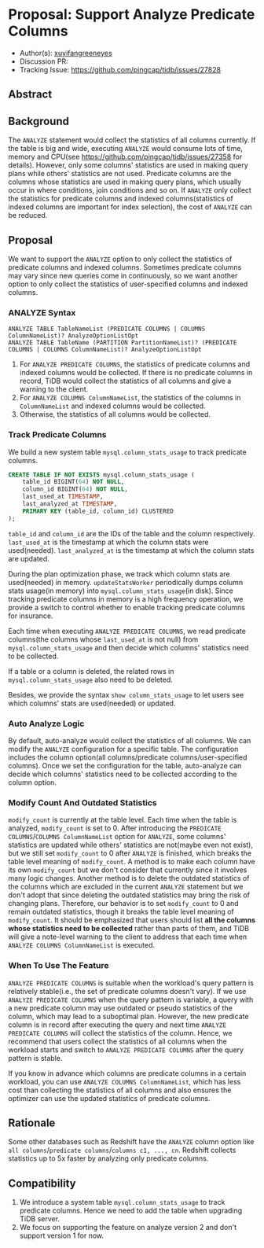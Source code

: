 # Proposal: Support Analyze Predicate Columns

- Author(s): [xuyifangreeneyes](https://github.com/xuyifangreeneyes)
- Discussion PR: 
- Tracking Issue: https://github.com/pingcap/tidb/issues/27828

## Abstract



## Background

The `ANALYZE` statement would collect the statistics of all columns currently. If the table is big and wide, executing `ANALYZE` would consume lots of time, memory and CPU(see https://github.com/pingcap/tidb/issues/27358 for details). However, only some columns' statistics are used in making query plans while others' statistics are not used. Predicate columns are the columns whose statistics are used in making query plans, which usually occur in where conditions, join conditions and so on. If `ANALYZE` only collect the statistics for predicate columns and indexed columns(statistics of indexed columns are important for index selection), the cost of `ANALYZE` can be reduced.

## Proposal

We want to support the `ANALYZE` option to only collect the statistics of predicate columns and indexed columns. Sometimes predicate columns may vary since new queries come in continuously, so we want another option to only collect the statistics of user-specified columns and indexed columns. 

### ANALYZE Syntax

```
ANALYZE TABLE TableNameList (PREDICATE COLUMNS | COLUMNS ColumnNameList)? AnalyzeOptionListOpt
ANALYZE TABLE TableName (PARTITION PartitionNameList)? (PREDICATE COLUMNS | COLUMNS ColumnNameList)? AnalyzeOptionListOpt
```
1. For `ANALYZE PREDICATE COLUMNS`, the statistics of predicate columns and indexed columns would be collected. If there is no predicate columns in record, TiDB would collect the statistics of all columns and give a warning to the client.
2. For `ANALYZE COLUMNS ColumnNameList`, the statistics of the columns in `ColumnNameList` and indexed columns would be collected.
3. Otherwise, the statistics of all columns would be collected.

### Track Predicate Columns

We build a new system table `mysql.column_stats_usage` to track predicate columns.
```sql
CREATE TABLE IF NOT EXISTS mysql.column_stats_usage (
	table_id BIGINT(64) NOT NULL,
	column_id BIGINT(64) NOT NULL,
	last_used_at TIMESTAMP,
	last_analyzed_at TIMESTAMP,
	PRIMARY KEY (table_id, column_id) CLUSTERED
);
```
`table_id` and `column_id` are the IDs of the table and the column respectively. `last_used_at` is the timestamp at which the column stats were used(needed). `last_analyzed_at` is the timestamp at which the column stats are updated.

During the plan optimization phase, we track which column stats are used(needed) in memory. `updateStatsWorker` periodically dumps column stats usage(in memory) into `mysql.column_stats_usage`(in disk). Since tracking predicate columns in memory is a high frequency operation, we provide a switch to control whether to enable tracking predicate columns for insurance.

Each time when executing `ANALYZE PREDICATE COLUMNS`, we read predicate columns(the columns whose `last_used_at` is not null) from `mysql.column_stats_usage` and then decide which columns' statistics need to be collected.

If a table or a column is deleted, the related rows in `mysql.column_stats_usage` also need to be deleted.

Besides, we provide the syntax `show column_stats_usage` to let users see which columns' stats are used(needed) or updated.

### Auto Analyze Logic

By default, auto-analyze would collect the statistics of all columns. We can modify the `ANALYZE` configuration for a specific table. The configuration includes the column option(all columns/predicate columns/user-specified columns). Once we set the configuration for the table, auto-analyze can decide which columns' statistics need to be collected according to the column option.

### Modify Count And Outdated Statistics

`modify_count` is currently at the table level. Each time when the table is analyzed, `modify_count` is set to 0. After introducing the `PREDICATE COLUMNS`/`COLUMNS ColumnNameList` option for `ANALYZE`, some columns' statistics are updated while others' statistics are not(maybe even not exist), but we still set `modify_count` to 0 after `ANALYZE` is finished, which breaks the table level meaning of `modify_count`. A method is to make each column have its own `modify_count` but we don't consider that currently since it involves many logic changes. Another method is to delete the outdated statistics of the columns which are excluded in the current `ANALYZE` statement but we don't adopt that since deleting the outdated statistics may bring the risk of changing plans. Therefore, our behavior is to set `modify_count` to 0 and remain outdated statistics, though it breaks the table level meaning of `modify_count`. It should be emphasized that users should list **all the columns whose statistics need to be collected** rather than parts of them, and TiDB will give a note-level warning to the client to address that each time when `ANALYZE COLUMNS ColumnNameList` is executed. 

### When To Use The Feature

`ANALYZE PREDICATE COLUMNS` is suitable when the workload's query pattern is relatively stable(i.e., the set of predicate columns doesn't vary). If we use `ANALYZE PREDICATE COLUMNS` when the query pattern is variable, a query with a new predicate column may use outdated or pseudo statistics of the column, which may lead to a suboptimal plan. However, the new predicate column is in record after executing the query and next time `ANALYZE PREDICATE COLUMNS` will collect the statistics of the column. Hence, we recommend that users collect the statistics of all columns when the workload starts and switch to `ANALYZE PREDICATE COLUMNS` after the query pattern is stable.

If you know in advance which columns are predicate columns in a certain workload, you can use `ANALYZE COLUMNS ColumnNameList`, which has less cost than collecting the statistics of all columns and also ensures the optimizer can use the updated statistics of predicate columns.

## Rationale

Some other databases such as Redshift have the `ANALYZE` column option like `all columns`/`predicate columns`/`columns c1, ..., cn`. Redshift collects statistics up to 5x faster by analyzing only predicate columns. 

## Compatibility

1. We introduce a system table `mysql.column_stats_usage` to track predicate columns. Hence we need to add the table when upgrading TiDB server.
2. We focus on supporting the feature on analyze version 2 and don't support version 1 for now.
